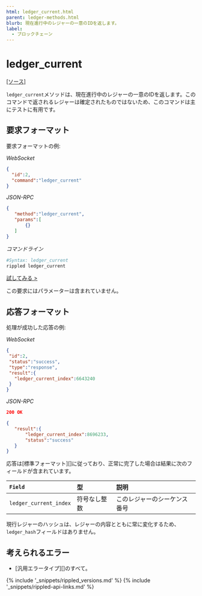 ```yaml
---
html: ledger_current.html
parent: ledger-methods.html
blurb: 現在進行中のレジャーの一意のIDを返します。
label:
  - ブロックチェーン
---
```

# ledger_current
[[ソース]](https://github.com/XRPLF/rippled/blob/master/src/ripple/rpc/handlers/LedgerCurrent.cpp "Source")

`ledger_current`メソッドは、現在進行中のレジャーの一意のIDを返します。このコマンドで返されるレジャーは確定されたものではないため、このコマンドは主にテストに有用です。

## 要求フォーマット

要求フォーマットの例:

<!-- MULTICODE_BLOCK_START -->

*WebSocket*

```json
{
  "id":2,
  "command":"ledger_current"
}
```

*JSON-RPC*

```json
{
   "method":"ledger_current",
   "params":[
       {}
   ]
}
```

*コマンドライン*

```sh
#Syntax: ledger_current
rippled ledger_current
```

<!-- MULTICODE_BLOCK_END -->

[試してみる >](websocket-api-tool.html#ledger_current)

この要求にはパラメーターは含まれていません。


## 応答フォーマット
処理が成功した応答の例:

<!-- MULTICODE_BLOCK_START -->

*WebSocket*

```json
{
 "id":2,
 "status":"success",
 "type":"response",
 "result":{
   "ledger_current_index":6643240
 }
}
```

*JSON-RPC*

```json
200 OK

{
   "result":{
       "ledger_current_index":8696233,
       "status":"success"
   }
}
```

<!-- MULTICODE_BLOCK_END -->

応答は[標準フォーマット][]に従っており、正常に完了した場合は結果に次のフィールドが含まれています。

| `Field`                | 型             | 説明                    |
|:-----------------------|:-----------------|:-------------------------------|
| `ledger_current_index` | 符号なし整数 | このレジャーのシーケンス番号 |

現行レジャーのハッシュは、レジャーの内容とともに常に変化するため、`ledger_hash`フィールドはありません。

## 考えられるエラー

* [汎用エラータイプ][]のすべて。


{% include '_snippets/rippled_versions.md' %}
{% include '_snippets/rippled-api-links.md' %}
